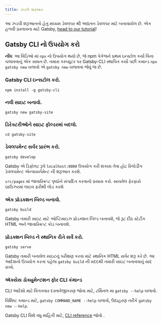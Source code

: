 ```yaml
---
title: ઝડપી શરૂઆત
---
```


આ ઝડપી શરૂઆતનો હેતુ મધ્યમ ડેવલપર થી અદ્યતન ડેવલપર માટે બનાવાયેલ છે. એક હળવી પ્રસ્તાવના માટે Gatsby, [head to our tutorial](/ટ્યુટોરિયલ/)!

## Gatsby CLI નો ઉપયોગ કરો

<EggheadEmbed
  lessonLink="https://egghead.io/lessons/gatsby-quick-start-with-gatsby-create-develop-and-build-gatsby-sites-from-the-command-line"
  lessonTitle="Gatsby સાથે ઝડપી પ્રારંભ: કમાન્ડ લાઇનથી Gatsby સાઇટ્સ બનાવો, ડેવલોપ કરો અને નિર્માણ કરો"
/>

**નોંધ**: આ વિડિઓ માં `npx` નો ઉપયોગ  થયો છે, જે npm પેકેજને પ્રથમ ઇન્સ્ટોલ કર્યા વિના ચલાવવાનું એક સાધન છે. તમારા કમ્પ્યુટર પર Gatsby-CLI સ્થાપિત કર્યા પછી કમાન્ડ `npx gatsby new` ચલાવો એ `gatsby new` ચલાવવા જેવું જ છે.

### Gatsby CLI ઇન્સટોલ કરો.

```shell
npm install -g gatsby-cli
```

### નવી સાઇટ બનાવો.

```shell
gatsby new gatsby-site
```

### ડિરેક્ટરીઓને સાઇટ ફોલ્ડરમાં બદલો.

```shell
cd gatsby-site
```

### ડેવલપમેન્ટ સર્વર પ્રારંભ કરો.

```shell
gatsby develop
```

Gatsby એ ડિફોલટ રૂપે `localhost:8000` ઉપયોગ કરી શકાય તેવા હોટ રિલોડીંગ ડેવલપમેન્ટ એન્વાયર્નમેન્ટ ની શરૂઆત કરશે.

`src/pages` માં જાવાસ્ક્રિપ્ટ પૃષ્ઠોને સંપાદિત કરવાનો પ્રયાસ કરો. સાચવેલ ફેરફારો બ્રાઉઝરમાં લાઇવ ફરીથી લોડ કરશે

### એક પ્રોડક્શન બિલ્ડ બનાવો.

```shell
gatsby build
```

Gatsby તમારી સાઇટ માટે ઓપ્ટિમાઇઝ પ્રોડક્શન બિલ્ડ બનાવશે, જે રૂટ દીઠ સ્ટેટીક HTML અને જાવાસ્ક્રિપ્ટ કોડ બનાવશે.

### પ્રોડક્શન બિલ્ડ ને સ્થાનિક રીતે સર્વે કરો.

```shell
gatsby serve
```

Gatsby તમારી બનાવેલ સાઇટનું પરીક્ષણ કરવા માટે સ્થાનિક HTML સર્વર શરૂ કરે છે. આ આદેશનો ઉપયોગ કરતા પહેલા `gatsby build` ની મદદથી તમારી સાઇટ બનાવવાનું યાદ રાખો.

### ઍક્સેસ ડોક્યુમેન્ટશન ફોર CLI કંમાન્ડ

CLI આદેશો માટે વિગતવાર દસ્તાવેજીકરણ જોવા માટે, ટર્મિનલ મા `gatsby --help` ચલાવો.

વિશિષ્ટ કમાન્ડ માટે, `gatsby COMMAND_NAME --help` ચલાવો, ઉદાહરણ તરીકે `gatsby new --help`.

Gatsby CLI વિશે વધુ માહિતી માટે, [CLI reference](/docs/gatsby-cli/) જોવો .
